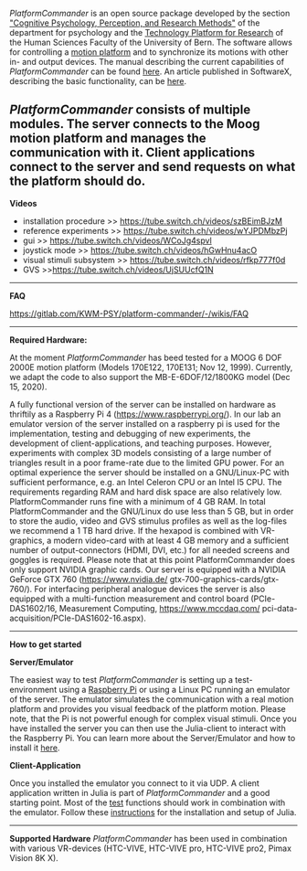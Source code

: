 _PlatformCommander_ is an open source package developed by 
the section ["Cognitive Psychology, Perception, and Research Methods"](https://www.kog.psy.unibe.ch/index_ger.html) 
of the department for psychology and the [Technology Platform for Research](https://www.tpf.philhum.unibe.ch/) 
of the Human Sciences Faculty of the University of Bern.
The software allows for controlling a [motion platform](https://www.kog.psy.unibe.ch/unibe/portal/fak_humanwis/philhum_institute/inst_psych/psy_kog/content/e48289/e65987/e965439/e965444/moog_ger.mp4) and to synchronize its motions with other in- and output devices.
The manual describing the current capabilities of _PlatformCommander_ can be found [here](https://gitlab.com/KWM-PSY/emulator/-/blob/master/PlatformCommander_0.9/docs/protocol_manual.pdf).
An article published in SoftwareX, describing the basic functionality, can be [here](https://doi.org/10.1016/j.softx.2021.100945).

_PlatformCommander_ consists of multiple modules. The server connects to the Moog motion platform and manages the 
communication with it. 
Client applications connect to the server and send requests on what the platform should do.
-----------------------------------------------------------
**Videos**
- installation procedure >> https://tube.switch.ch/videos/szBEimBJzM
- reference experiments >> https://tube.switch.ch/videos/wYJPDMbzPj
- gui >> https://tube.switch.ch/videos/WCoJg4spvl
- joystick mode >> https://tube.switch.ch/videos/hGwHnu4acO
- visual stimuli subsystem >> https://tube.switch.ch/videos/rfkp777f0d
- GVS >>https://tube.switch.ch/videos/UjSUUcfQ1N
-----------------------------------------------------------
**FAQ**

https://gitlab.com/KWM-PSY/platform-commander/-/wikis/FAQ

-----------------------------------------------------------
**Required Hardware:**

At the moment _PlatformCommander_ has beed tested for a MOOG 6 DOF 2000E motion platform (Models 170E122, 170E131; Nov 12, 1999). Currently, we adapt the code to also support the MB-E-6DOF/12/1800KG model (Dec 15, 2020).

A fully functional version of the server can be installed on hardware as thriftily as a Raspberry Pi 4 (https://www.raspberrypi.org/). 
In our lab an emulator version of the server installed on a raspberry pi is used for the implementation, testing and debugging of new experiments, the development of client-applications, and teaching purposes. 
However, experiments with complex 3D models consisting of a large number of triangles result in a poor frame-rate due to the limited GPU power.
For an optimal experience the server should be installed on a GNU/Linux-PC with sufficient performance, e.g. an Intel Celeron CPU or an Intel I5 CPU. 
The requirements regarding RAM and hard disk space are also relatively low. PlatformCommander runs fine with a minimum of 4 GB RAM. 
In total PlatformCommander and the GNU/Linux do use less than 5 GB, but in order to store the audio, video and GVS stimulus profiles as well as the log-files we recommend a 1 TB hard drive. 
If the hexapod is combined with VR-graphics, a modern video-card with at least 4 GB memory and a sufficient number of output-connectors (HDMI, DVI, etc.) for all needed screens and goggles is required. Please note that at this point PlatformCommander does only support NVIDIA graphic cards. 
Our server is equipped with a NVIDIA GeForce GTX 760 (https://www.nvidia.de/ gtx-700-graphics-cards/gtx-760/).
For interfacing peripheral analogue devices the server is also equipped with a multi-function measurement and control board (PCIe- DAS1602/16, Measurement Computing, https://www.mccdaq.com/ pci-data-acquisition/PCIe-DAS1602-16.aspx).

-----------------------------------------------------------
**How to get started**

**Server/Emulator**

The easiest way to test _PlatformCommander_ is setting up a test-environment using a [Raspberry Pi](https://www.raspberrypi.org/products/raspberry-pi-4-model-b/?resellerType=home) or using a Linux PC running an emulator of 
the server. 
The emulator simulates the communication with a real motion platform and provides you visual feedback of the platform motion. Please note, that the Pi is not powerful enough for complex visual stimuli.
Once you have installed the server you can then use the Julia-client to interact with the Raspberry Pi.
You can learn more about the Server/Emulator and how to install it [here](https://gitlab.com/KWM-PSY/emulator).

**Client-Application**

Once you installed the emulator you connect to it via UDP. 
A client application written in Julia is part of _PlatformCommander_ and a good starting point. 
Most of the [test](https://gitlab.com/KWM-PSY/moogcom/-/tree/master/test) functions should work in combination with the emulator. Follow these [instructions](https://gitlab.com/KWM-PSY/julia_config) for the installation and setup of Julia.

-----------------------------------------------------------
**Supported Hardware**
_PlatformCommander_ has been used in combination with various VR-devices (HTC-VIVE, HTC-VIVE pro, HTC-VIVE pro2, Pimax Vision 8K X).

